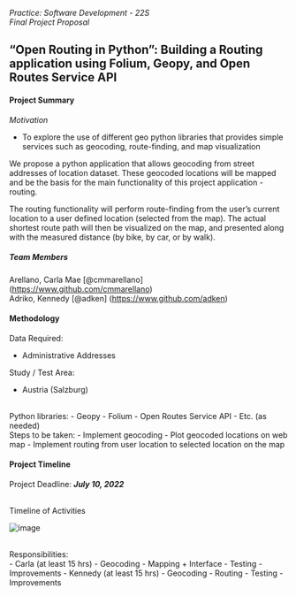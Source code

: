 
*Practice: Software Development - 22S* <br>
*Final Project Proposal*

## “Open Routing in Python”: Building a Routing application using Folium, Geopy, and Open Routes Service API 


#### Project Summary
*Motivation*
- To explore the use of different geo python libraries that provides simple services such as geocoding, route-finding, and map visualization

We propose a python application that allows geocoding from street addresses of location dataset. These geocoded locations will be mapped and be the basis for the main functionality of this project application - routing.

The routing functionality will perform route-finding from the user’s current location to a user defined location (selected from the map). The actual shortest route path will then be visualized on the map, and presented along with the measured distance (by bike, by car, or by walk). 


##### Team Members
Arellano, Carla Mae  [@cmmarellano] (https://www.github.com/cmmarellano) <br>
Adriko, Kennedy  [@adken] (https://www.github.com/adken)


#### Methodology

Data Required:
- Administrative Addresses 

Study / Test Area:
- Austria (Salzburg)
<br>
Python libraries:
- Geopy
- Folium
- Open Routes Service API
- Etc. (as needed)
<br>
Steps to be taken:
- Implement geocoding
- Plot geocoded locations on web map
- Implement routing from user location to selected location on the map


#### Project Timeline

Project Deadline: ***July 10, 2022***

<br>
Timeline of Activities

![image](https://user-images.githubusercontent.com/93019319/172907631-37a2f179-92d7-4886-b53b-04a8d9b4e0cc.png)

<br>
Responsibilities:
<br>
- Carla (at least 15 hrs)
  - Geocoding
  - Mapping + Interface
  - Testing
  - Improvements
- Kennedy (at least 15 hrs)
  - Geocoding
  - Routing
  - Testing
  - Improvements




